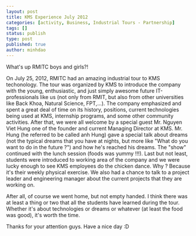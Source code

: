 ```yaml
---
layout: post
title: KMS Experience July 2012
categories: [activity, Business, Industrial Tours - Partnership]
tags: []
status: publish
type: post
published: true
author: minhdao
---
```


> 

What's up RMITC boys and girls?!

On July 25,
2012, RMITC had an amazing industrial tour to KMS techonology. The tour
was organized by KMS to introduce the company with the young,
enthusiastic, and just simply awesome future IT-professionals like us
(not only from RMIT, but also from other universities like Back Khoa,
Natural Science, FPT,...). The company emphasized and spent a great deal
of time on its history, positions, current technologies being used at
KMS, internship programs, and some other community activities. After
that, we were all welcome by a special guest Mr. Nguyen Viet Hung one
of the founder and current Managing Director at KMS. Mr. Hung (he
referred to be called anh Hung) gave a special talk about dreams (not
the typical dreams that you have at nights, but more like "What do you
want to do in the future ?") and how he's reached his dreams. The "show"
continued with the lunch session (foods was yummy !!!). Last but not
least, students were introduced to working area of the company and we
were lucky enough to see KMS employees do the chicken dance. Why ?
Because it's their weekly physical exercise. We also had a chance to
talk to a project leader and engineering manager about the current
projects that they are working on.

After all, of course we went home,
but not empty handed. I think there was at least a thing or two that all
the students have learned during the tour. Whether it's about
technologies or dreams or whatever (at least the food was good), it's
worth the time.

Thanks for your attention guys. Have a nice day :D
